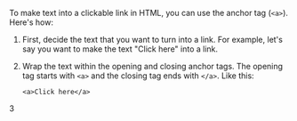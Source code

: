 To make text into a clickable link in HTML, you can use the anchor tag (`<a>`). Here's how:

1. First, decide the text that you want to turn into a link. For example, let's say you want to make the text "Click here" into a link.

2. Wrap the text within the opening and closing anchor tags. The opening tag starts with `<a>` and the closing tag ends with `</a>`. Like this:
   ```
   <a>Click here</a>
   ```

3